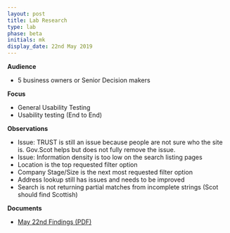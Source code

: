 ```yaml
---
layout: post
title: Lab Research
type: lab
phase: beta
initials: mk
display_date: 22nd May 2019
---
```



**Audience**
- 5 business owners or Senior Decision makers

**Focus**
- General Usability Testing
- Usability testing (End to End)

**Observations**
- Issue: TRUST is still an issue because people are not sure who the site is. Gov.Scot helps but does not fully remove the issue.
- Issue: Information density is too low on the search listing pages
- Location is the top requested filter option
- Company Stage/Size is the next most requested filter option
- Address lookup still has issues and needs to be improved
- Search is not returning partial matches from incomplete strings (Scot should find Scottish)

**Documents**
- [May 22nd Findings (PDF)](../files/SEP_2019_may_22_usability.pdf)
